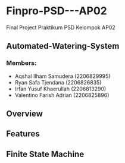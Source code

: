 # Finpro-PSD---AP02
Final Project Praktikum PSD Kelompok AP02

## Automated-Watering-System

### Members:
* Aqshal Ilham Samudera      (2206829995)
* Ryan Safa Tjendana         (2206826835)
* Irfan Yusuf Khaerullah     (2206813290)
* Valentino Farish Adrian    (2206825896)

## Overview

## Features

## Finite State Machine
